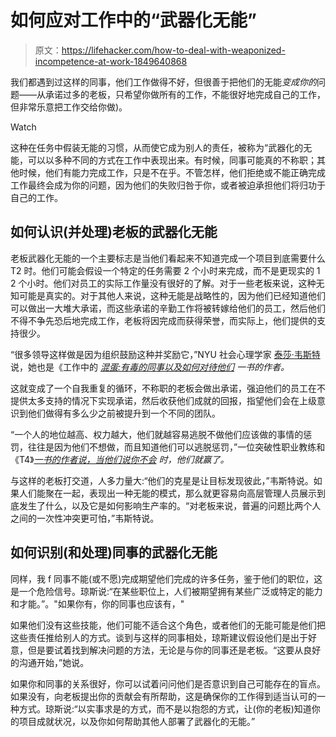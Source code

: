 # 如何应对工作中的“武器化无能”

> 原文：<https://lifehacker.com/how-to-deal-with-weaponized-incompetence-at-work-1849640868>

我们都遇到过这样的同事，他们工作做得不好，但很善于把他们的无能*变成你的*问题——从承诺过多的老板，只希望你做所有的工作，不能很好地完成自己的工作，但非常乐意把工作交给你做)。

Watch

这种在任务中假装无能的习惯，从而使它成为别人的责任，被称为“武器化的无能，可以以多种不同的方式在工作中表现出来。有时候，同事可能真的不称职；其他时候，他们有能力完成工作，只是不在乎。不管怎样，他们拒绝或不能正确完成工作最终会成为你的问题，因为他们的失败归咎于你，或者被迫承担他们将归功于自己的工作。

## **如何认识(并处理)老板的武器化无能**

老板武器化无能的一个主要标志是当他们看起来不知道完成一个项目到底需要什么 T2 时。他们可能会假设一个特定的任务需要 2 个小时来完成，而不是更现实的 1 2 个小时。他们对员工的实际工作量没有很好的了解。对于一些老板来说，这种无知可能是真实的。对于其他人来说，这种无能是战略性的，因为他们已经知道他们可以做出一大堆大承诺，而这些承诺的辛勤工作将被转嫁给他们的员工，然后他们不得不争先恐后地完成工作，老板将因完成而获得荣誉，而实际上，他们提供的支持很少。

“很多领导这样做是因为组织鼓励这种并奖励它，”NYU 社会心理学家 [泰莎·韦斯特](https://www.tessawestauthor.com/) 说，她也是《工作中的 [*混蛋:有毒的同事以及如何对待他们*](https://www.amazon.com/Jerks-Work-Toxic-Coworkers-About-ebook/dp/B093R54B8V/?asc_campaign=InlineText&asc_refurl=https://lifehacker.com/how-to-deal-with-weaponized-incompetence-at-work-1849640868&asc_source=&tag=kinjalifehackerlink-20) *一书的作者。*

这就变成了一个自我重复的循环，不称职的老板会做出承诺，强迫他们的员工在不提供太多支持的情况下实现承诺，然后收获他们成就的回报，指望他们会在上级意识到他们做得有多么少之前被提升到一个不同的团队。

“一个人的地位越高、权力越大，他们就越容易逃脱不做他们应该做的事情的惩罚，往往是因为他们不想做，而且知道他们可以逃脱惩罚，”一位突破性职业教练和《T4》[*一书的作者说，当他们说你不会*](https://www.daphneejones.com/book) *时，他们就赢了。*

与这样的老板打交道，人多力量大:“他们的克星是让目标发现彼此，”韦斯特说。如果人们能聚在一起，表现出一种无能的模式，那么就更容易向高层管理人员展示到底发生了什么，以及它是如何影响生产率的。“对老板来说，普遍的问题比两个人之间的一次性冲突更可怕，”韦斯特说。

## **如何识别(和处理)同事的武器化无能**

同样，我 f 同事不能(或不愿)完成期望他们完成的许多任务，鉴于他们的职位，这是一个危险信号。琼斯说:“在某些职位上，人们被期望拥有某些广泛或特定的能力和才能。”。"如果你有，你的同事也应该有，"

如果他们没有这些技能，他们可能不适合这个角色，或者他们的无能可能是他们把这些责任推给别人的方式。谈到与这样的同事相处，琼斯建议假设他们是出于好意，但是要试着找到解决问题的方法，无论是与你的同事还是老板。“这要从良好的沟通开始，”她说。

如果你和同事的关系很好，你可以试着问问他们是否意识到自己可能存在的盲点。如果没有，向老板提出你的贡献会有所帮助，这是确保你的工作得到适当认可的一种方式。琼斯说:“以实事求是的方式，而不是以抱怨的方式，让(你的老板)知道你的项目成就状况，以及你如何帮助其他人部署了武器化的无能。”